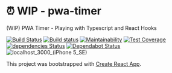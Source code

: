 # :alarm_clock: WIP - pwa-timer

(WIP) PWA Timer - Playing with Typescript and React Hooks

[![Build Status](https://travis-ci.org/iondrimba/pwa-timer.svg?branch=master)](https://travis-ci.org/iondrimba/pwa-timer)
[![Build status](https://ci.appveyor.com/api/projects/status/55uk8veg7uv5itbn/branch/master?svg=true)](https://ci.appveyor.com/project/iondrimba/pwa-timer/branch/master)
[![Maintainability](https://api.codeclimate.com/v1/badges/752f7d627e89df0e6a6d/maintainability)](https://codeclimate.com/github/iondrimba/pwa-timer/maintainability)
[![Test Coverage](https://api.codeclimate.com/v1/badges/752f7d627e89df0e6a6d/test_coverage)](https://codeclimate.com/github/iondrimba/pwa-timer/test_coverage)
[![dependencies Status](https://david-dm.org/iondrimba/pwa-timer/status.svg)](https://david-dm.org/iondrimba/pwa-timer) [![Dependabot Status](https://api.dependabot.com/badges/status?host=github&repo=iondrimba/pwa-timer)](https://dependabot.com)
![localhost_3000_(iPhone 5_SE)](https://user-images.githubusercontent.com/178548/57987691-52b95100-7a5b-11e9-8fbb-1d235d2dc4be.png)


This project was bootstrapped with [Create React App](https://github.com/facebook/create-react-app).
